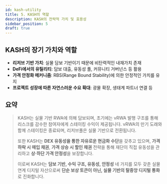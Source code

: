 ```yaml
---
id: kash-utility
title: 5. KASH의 역할
description: KASH의 전략적 가치 및 효용성
sidebar_position: 5
draft: true
---
```


## KASH의 장기 가치와 역할

- **리저브 기반 가치**: 실물 담보 기반이기 때문에 비탄력적인 내재가치 존재
- **DeFi에서의 유틸리티**: 담보 대출, 유동성 풀, 커뮤니티 거버넌스 등 활용
- **가격 안정화 메커니즘**: RBS(Range Bound Stability)에 의한 안정적인 가치를 유지
- **프로젝트 성장에 따른 자연스러운 수요 확대**: 광물 확장, 생태계 파트너 연결 등

<!-- >
> 💡 1기 이후 재단은 리저브풀의 일부를 활용하여 **KASH 가격 안정화 및 유동성 공급 역할**을 수행할 수 있으며, 
> 이 과정에서 **시장 개입을 통한 가치 부양과 재단 수익 확보**가 가능하도록 설계됩니다.
> -->

## 요약

> KASH는 실물 기반 RWA에 의해 담보되며,
초기에는 vRWA 발행 구조를 통해 리스크를 감수한 참여자에게 스테이킹 수익이 제공됩니다.
vRWA의 만기 도래와 함께 스테이킹은 종료되며, 리저브풀은 실물 기반으로 전환됩니다.
>
>또한 KASH는 **DEX 유동성을 통한 자유로운 현금화 수단**을 갖추고 있으며,
**가격 하락 시 매입 채권**, **가격 상승 시 할인 채권** 전략을 통해
재단이 직접 유동성을 관리하고 **상·하단 가격 안정성**을 보장합니다.
>
>이로써 KASH는 **담보 기반, 수익 구조, 유동성, 안정성** 네 가지를 모두 갖춘
실물 연계 디지털 자산으로써 **단순 보상 토큰이 아닌, 실물 기반의 탈중앙 디지털 통화**로 진화합니다.
>